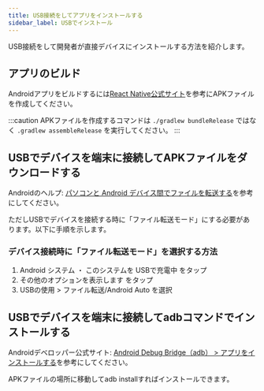 ```yaml
---
title: USB接続をしてアプリをインストールする
sidebar_label: USBでインストール
---
```


USB接続をして開発者が直接デバイスにインストールする方法を紹介します。

## アプリのビルド

Androidアプリをビルドするには[React Native公式サイト](https://reactnative.dev/docs/signed-apk-android)を参考にAPKファイルを作成してください。

:::caution
APKファイルを作成するコマンドは `./gradlew bundleRelease` ではなく `.gradlew assembleRelease` を実行してください。 
:::


## USBでデバイスを端末に接続してAPKファイルをダウンロードする  


Androidのヘルプ: [パソコンと Android デバイス間でファイルを転送する](https://support.google.com/android/answer/9064445?hl=ja)を参考にしてください。

ただしUSBでデバイスを接続する時に「ファイル転送モード」にする必要があります。以下に手順を示します。


### デバイス接続時に「ファイル転送モード」を選択する方法

1. Android システム ・ このシステムを USBで充電中 をタップ
1. その他のオプションを表示します をタップ
1. USBの使用 > ファイル転送/Android Auto を選択


## USBでデバイスを端末に接続してadbコマンドでインストールする


Androidデベロッパー公式サイト: [Android Debug Bridge（adb） > アプリをインストールする](https://developer.android.com/studio/command-line/adb?hl=ja#move)を参考にしてください。

APKファイルの場所に移動してadb installすればインストールできます。
